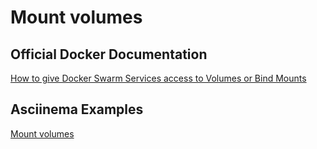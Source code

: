 # Mount volumes

## Official Docker Documentation
[How to give Docker Swarm Services access to Volumes or Bind Mounts](https://docs.docker.com/engine/swarm/services/#give-a-service-access-to-volumes-or-bind-mounts)  

## Asciinema Examples
[Mount volumes](https://asciinema.org/a/sExTsGhFBPW9LgLwzYN8afuOP)
